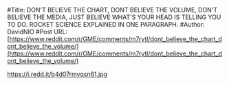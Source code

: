 #Title: DON'T BELIEVE THE CHART, DONT BELIEVE THE VOLUME, DON'T BELIEVE THE MEDIA, JUST BELIEVE WHAT'S YOUR HEAD IS TELLING YOU TO DO. ROCKET SCIENCE EXPLAINED IN ONE PARAGRAPH.
#Author: DavidNIO
#Post URL: [https://www.reddit.com/r/GME/comments/m7rytl/dont_believe_the_chart_dont_believe_the_volume/](https://www.reddit.com/r/GME/comments/m7rytl/dont_believe_the_chart_dont_believe_the_volume/)


https://i.redd.it/b4d07rmvqsn61.jpg